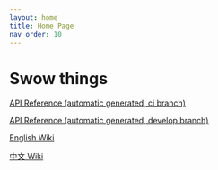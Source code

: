 ```yaml
---
layout: home
title: Home Page
nav_order: 10
---
```


# Swow things

[API Reference (automatic generated, ci branch)](/swow-api/ci.html)

[API Reference (automatic generated, develop branch)](/swow-api/develop.html)

[English Wiki](/swow/en)

[中文 Wiki](/swow/chs)
